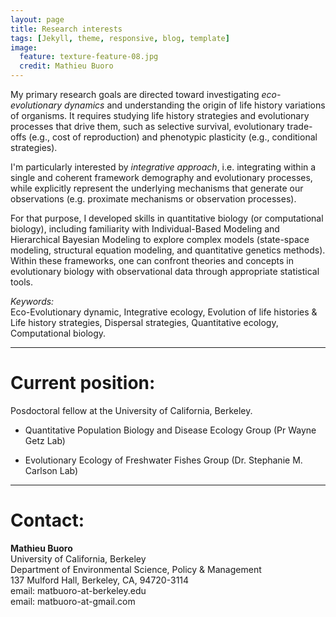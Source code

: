 ```yaml
---
layout: page
title: Research interests
tags: [Jekyll, theme, responsive, blog, template]
image:
  feature: texture-feature-08.jpg
  credit: Mathieu Buoro
---
```



My primary research goals are directed toward investigating _eco-evolutionary dynamics_ and understanding the origin of life history variations of organisms. It requires studying life history strategies and evolutionary processes that drive them, such as selective survival, evolutionary trade-offs (e.g., cost of reproduction) and phenotypic plasticity (e.g., conditional strategies).  


I'm particularly interested by _integrative approach_, i.e. integrating within a single and coherent framework demography and evolutionary processes, while explicitly represent the underlying mechanisms that generate our observations (e.g. proximate mechanisms or observation processes).  


For that purpose, I developed skills in quantitative biology (or computational biology), including familiarity with Individual-Based Modeling and Hierarchical Bayesian Modeling to explore complex models (state-space modeling, structural equation modeling, and quantitative genetics methods). Within these frameworks, one can confront theories and concepts in evolutionary biology with observational data through appropriate statistical tools.  
  

_Keywords:_    
Eco-Evolutionary dynamic, Integrative ecology, Evolution of life histories & Life history strategies, Dispersal strategies, Quantitative ecology, Computational biology.  


---

# Current position:  
Posdoctoral fellow at the University of California, Berkeley. 

* Quantitative Population Biology and Disease Ecology Group (Pr Wayne Getz Lab)  

* Evolutionary Ecology of Freshwater Fishes Group (Dr. Stephanie M. Carlson Lab)  

---

# Contact:
__Mathieu Buoro__  
University of California, Berkeley  
Department of Environmental Science, Policy & Management   
137 Mulford Hall, Berkeley, CA, 94720-3114   
email: matbuoro-at-berkeley.edu  
email: matbuoro-at-gmail.com